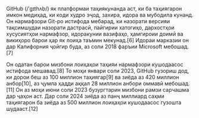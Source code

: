 GitHub (/ˈɡɪthʌb/) як платформаи таҳиякунанда аст, ки ба таҳиягарон имкон медиҳад, ки коди худро эҷод, захира, идора ва мубодила кунанд. Он нармафзори Git-ро истифода мебарад, ки назорати версияи тақсимшудаи назорати дастрасӣ, пайгирии хатогиҳо, дархостҳои хусусиятҳои нармафзор, идоракунии вазифаҳо, ҳамгироии доимӣ ва викиҳоро барои ҳар як лоиҳа таъмин мекунад.[6] Идораи марказии он дар Калифорния ҷойгир буда, аз соли 2018 фаръии Microsoft мебошад.[7]

Он одатан барои мизбони лоиҳаҳои таҳияи нармафзори кушодаасос истифода мешавад.[8] То моҳи январи соли 2023, GitHub гузориш дод, ки дорои беш аз 100 миллион таҳиягар[9] ва зиёда аз 420 миллион анбор[10], аз ҷумла ҳадди аққал 28 миллион анбори оммавӣ мебошад.[11] Он аз моҳи июни соли 2023 бузургтарин мизбони рамзи сарчашма дар ҷаҳон аст. Дар соли 2024 зиёда аз панҷ миллиард саҳми таҳиягарон ба зиёда аз 500 миллион лоиҳаҳои кушодаасос гузошта шудааст.[12]
